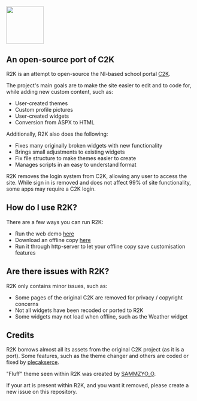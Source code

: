 
# <img src="https://github.com/plecakserce/R2K/assets/126778577/a2f235d2-9a78-4879-bba9-25202904ea81" width="100">
## An open-source port of C2K

R2K is an attempt to open-source the NI-based school portal [C2K](https://www.c2kschools.net).

The project's main goals are to make the site easier to edit and to code for, while adding new custom content, such as:

- User-created themes
- Custom profile pictures
- User-created widgets
- Conversion from ASPX to HTML

Additionally, R2K also does the following:

- Fixes many originally broken widgets with new functionality
- Brings small adjustments to existing widgets
- Fix file structure to make themes easier to create
- Manages scripts in an easy to understand format

R2K removes the login system from C2K, allowing any user to access the site.
While sign in is removed and does not affect 99% of site functionality, some apps may require a C2K login.

## How do I use R2K?
There are a few ways you can run R2K:

- Run the web demo [here](https://plecakserce.github.io/WebsiteProject/r2k.html)
- Download an offline copy [here](https://github.com/plecakserce/R2K/releases)
- Run it through http-server to let your offline copy save customisation features

## Are there issues with R2K?
R2K only contains minor issues, such as:

- Some pages of the original C2K are removed for privacy / copyright concerns
- Not all widgets have been recoded or ported to R2K
- Some widgets may not load when offline, such as the Weather widget

## Credits
R2K borrows almost all its assets from the original C2K project (as it is a port). Some features, such as the theme changer and others are coded or fixed by [plecakserce](https://github.com/plecakserce).

"Fluff" theme seen within R2K was created by [SAMMZYO_O](https://sammzy404.newgrounds.com/). 

If your art is present within R2K, and you want it removed, please create a new issue on this repository.
